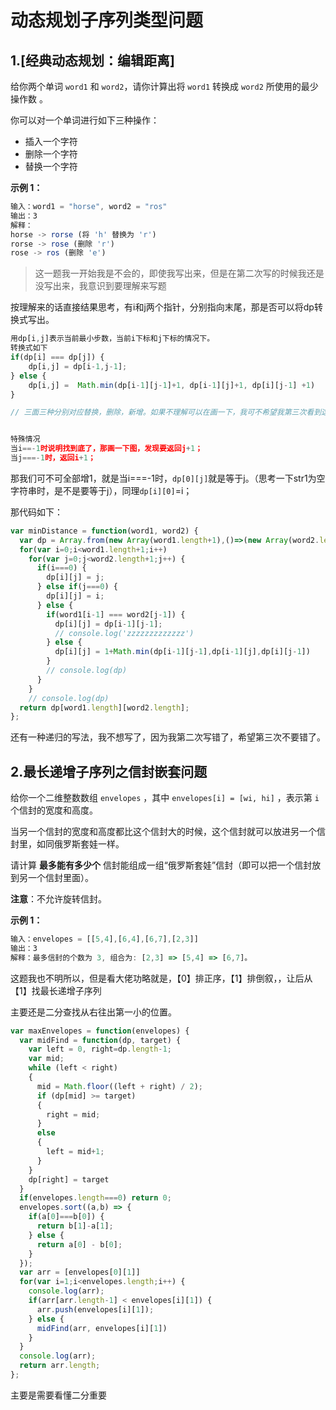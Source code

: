 #  动态规划子序列类型问题



##  1.[经典动态规划：编辑距离]

给你两个单词 `word1` 和 `word2`，请你计算出将 `word1` 转换成 `word2` 所使用的最少操作数 。

你可以对一个单词进行如下三种操作：

- 插入一个字符
- 删除一个字符
- 替换一个字符

 

**示例 1：**

```js
输入：word1 = "horse", word2 = "ros"
输出：3
解释：
horse -> rorse (将 'h' 替换为 'r')
rorse -> rose (删除 'r')
rose -> ros (删除 'e')
```





>  这一题我一开始我是不会的，即使我写出来，但是在第二次写的时候我还是没写出来，我意识到要理解来写题



按理解来的话直接结果思考，有i和j两个指针，分别指向末尾，那是否可以将dp转换式写出。

```js
用dp[i,j]表示当前最小步数，当前i下标和j下标的情况下。
转换式如下
if(dp[i] === dp[j]) {
	dp[i,j] = dp[i-1,j-1];
} else {
	dp[i,j] =  Math.min(dp[i-1][j-1]+1, dp[i-1][j]+1, dp[i][j-1] +1)
}

// 三面三种分别对应替换，删除，新增。如果不理解可以在画一下，我可不希望我第三次看到这个东西还理解不了


特殊情况
当i==-1时说明找到底了，那画一下图，发现要返回j+1；
当j===-1时，返回i+1；

```



那我们可不可全部增1，就是当i===-1时，`dp[0][j]`就是等于j。（思考一下str1为空字符串时，是不是要等于j），同理`dp[i][0]`=i；





那代码如下：

```js
var minDistance = function(word1, word2) {
  var dp = Array.from(new Array(word1.length+1),()=>(new Array(word2.length+1).fill(0)));
  for(var i=0;i<word1.length+1;i++)
    for(var j=0;j<word2.length+1;j++) {
      if(i===0) {
        dp[i][j] = j;
      } else if(j===0) {
        dp[i][j] = i;
      } else {
        if(word1[i-1] === word2[j-1]) {
          dp[i][j] = dp[i-1][j-1];
          // console.log('zzzzzzzzzzzzz')
        } else {
          dp[i][j] = 1+Math.min(dp[i-1][j-1],dp[i-1][j],dp[i][j-1])
        }
        // console.log(dp)
      }
    }
    // console.log(dp)
  return dp[word1.length][word2.length];
};
```

还有一种递归的写法，我不想写了，因为我第二次写错了，希望第三次不要错了。





##   2.最长递增子序列之信封嵌套问题

给你一个二维整数数组 `envelopes` ，其中 `envelopes[i] = [wi, hi]` ，表示第 `i` 个信封的宽度和高度。

当另一个信封的宽度和高度都比这个信封大的时候，这个信封就可以放进另一个信封里，如同俄罗斯套娃一样。

请计算 **最多能有多少个** 信封能组成一组“俄罗斯套娃”信封（即可以把一个信封放到另一个信封里面）。

**注意**：不允许旋转信封。

 

**示例 1：**

```js
输入：envelopes = [[5,4],[6,4],[6,7],[2,3]]
输出：3
解释：最多信封的个数为 3, 组合为: [2,3] => [5,4] => [6,7]。
```



这题我也不明所以，但是看大佬功略就是，【0】排正序，【1】排倒叙，，让后从【1】找最长递增子序列

主要还是二分查找从右往出第一小的位置。





```js
var maxEnvelopes = function(envelopes) {
  var midFind = function(dp, target) {
    var left = 0, right=dp.length-1;
    var mid;
    while (left < right)
    {
      mid = Math.floor((left + right) / 2);
      if (dp[mid] >= target)
      {
        right = mid;
      }
      else
      {
        left = mid+1;
      }
    }
    dp[right] = target
  }
  if(envelopes.length===0) return 0;
  envelopes.sort((a,b) => {
    if(a[0]===b[0]) {
      return b[1]-a[1];
    } else {
      return a[0] - b[0];
    }
  });
  var arr = [envelopes[0][1]]
  for(var i=1;i<envelopes.length;i++) {
    console.log(arr);
    if(arr[arr.length-1] < envelopes[i][1]) {
      arr.push(envelopes[i][1]);
    } else {
      midFind(arr, envelopes[i][1])
    }
  }
  console.log(arr);
  return arr.length;
};
```

主要是需要看懂二分重要

